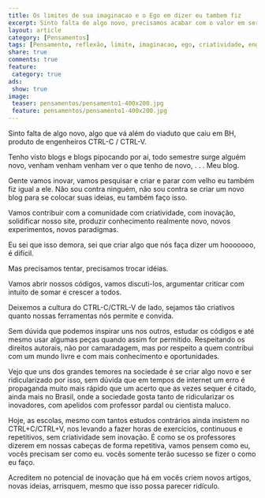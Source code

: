 ```yaml
---
title: Os limites de sua imaginacao e o Ego em dizer eu tambem fiz
excerpt: Sinto falta de algo novo, precisamos acabar com o valor em ser como todo o mundo, na engenharia, nas ciências, o inovar é fundamental para o sucesso de nossa sociedade e para o nosso futuro tecnológico.
layout: article
category: [Pensamentos]
tags: [Pensamento, reflexão, limite, imaginacao, ego, criatividade, engenharia, ciências, inovação, sociedade, futuro, tecnologia]
share: true
comments: true
feature: 
 category: true
ads: 
 show: true
image:
 teaser: pensamentos/pensamento1-400x200.jpg
 feature: pensamentos/pensamento1-400x200.jpg
---
```

Sinto falta de algo novo, algo que vá além do viaduto que caiu em BH, produto de engenheiros CTRL-C / CTRL-V.

Tenho visto blogs e blogs pipocando por aí, todo semestre surge alguém novo, venham venham venham ver o que tenho de novo, 
.
.
.
Meu blog.

Gente vamos inovar, vamos pesquisar e criar e parar com velho eu também fiz igual a ele. Não sou contra ninguém, não sou contra se criar um novo blog para se colocar suas ideias, eu também faço isso.

Vamos contribuir com a comunidade com criatividade, com inovação, solidificar nosso site, produzir conhecimento realmente novo, novos experimentos, novos paradigmas.

Eu sei que isso demora, sei que criar algo que nós faça dizer um hooooooo, é difícil.

Mas precisamos tentar, precisamos trocar idéias.

Vamos abrir nossos códigos, vamos discuti-los, argumentar criticar com intuito de somar e crescer a todos.

Deixemos a cultura do CTRL-C/CTRL-V de lado, sejamos tão criativos quanto nossas ferramentas nós permite e convida.

Sem dúvida que podemos inspirar uns nos outros, estudar os códigos e até mesmo usar algumas peças quando assim for permitido. Respeitando os direitos autorais, não por camaradagem, mas por respeito a quem contribui com um mundo livre e com mais conhecimento e oportunidades.

Vejo que uns dos grandes temores na sociedade é se criar algo novo e ser ridicularizado por isso, sem dúvida que em tempos de internet um erro é propaganda muito mais rápido que um acerto que as vezes sequer é citado, ainda mais no Brasil, onde a sociedade gosta tanto de ridicularizar os inovadores, com apelidos com professor pardal ou cientista maluco.

Hoje, as escolas, mesmo com tantos estudos contrários ainda insistem no CTRL+C/CTRL+V, nos levando a fazer horas de exercícios, continuous e repetitivos, sem criatividade sem inovação. É como se os professores dizerem em nossas cabeças de forma repetitiva, vamos pensem como eu, vocês precisam ser como eu. vocês somente terão sucesso se fizer o como eu faço.

Acreditem no potencial de inovação que há em vocês criem novos artigos, novas ideias, arrisquem, mesmo que isso possa parecer ridículo.

